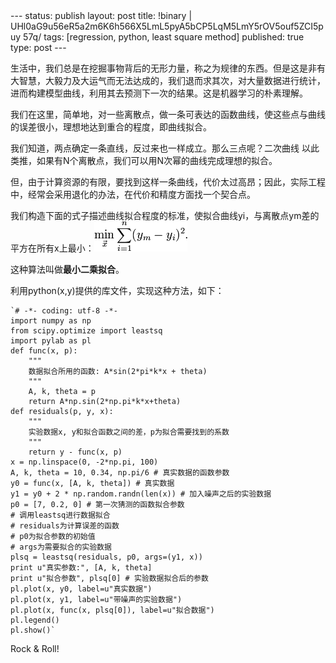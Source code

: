 <meta http-equiv="content-type" content="text/html; charset=UTF-8">
--- 
status: publish 
layout: post 
title: !binary | UHl0aG9u56eR5a2m6K6h566X5LmL5pyA5bCP5LqM5LmY5rOV5ouf5ZCI5puy 57q/ 
tags: [regression, python, least square method]
published: true 
type: post 
--- 

生活中，我们总是在挖掘事物背后的无形力量，称之为规律的东西。但是这是非有大智慧，大毅力及大运气而无法达成的，我们退而求其次，对大量数据进行统计，进而构建模型曲线，利用其去预测下一次的结果。这是机器学习的朴素理解。

我们在这里，简单地，对一些离散点，做一条可表达的函数曲线，使这些点与曲线的误差很小，理想地达到重合的程度，即曲线拟合。 

我们知道，两点确定一条直线，反过来也一样成立。那么三点呢？二次曲线 以此类推，如果有N个离散点，我们可以用N次幂的曲线完成理想的拟合。

但，由于计算资源的有限，要找到这样一条曲线，代价太过高昂；因此，实际工程中，经常会采用退化的办法，在代价和精度方面找一个契合点。

我们构造下面的式子描述曲线拟合程度的标准，使拟合曲线yi，与离散点ym差的平方在所有x上最小：![lsm](/img/l/least-square-method.png)

这种算法叫做**最小二乘拟合**。 

利用python(x,y)提供的库文件，实现这种方法，如下：

    `# -*- coding: utf-8 -*-
    import numpy as np
    from scipy.optimize import leastsq
    import pylab as pl
    def func(x, p):
        """
        数据拟合所用的函数: A*sin(2*pi*k*x + theta)
        """
        A, k, theta = p
        return A*np.sin(2*np.pi*k*x+theta)   
    def residuals(p, y, x):
        """
        实验数据x, y和拟合函数之间的差，p为拟合需要找到的系数
        """
        return y - func(x, p)
    x = np.linspace(0, -2*np.pi, 100)
    A, k, theta = 10, 0.34, np.pi/6 # 真实数据的函数参数
    y0 = func(x, [A, k, theta]) # 真实数据
    y1 = y0 + 2 * np.random.randn(len(x)) # 加入噪声之后的实验数据    
    p0 = [7, 0.2, 0] # 第一次猜测的函数拟合参数
    # 调用leastsq进行数据拟合
    # residuals为计算误差的函数
    # p0为拟合参数的初始值
    # args为需要拟合的实验数据
    plsq = leastsq(residuals, p0, args=(y1, x))
    print u"真实参数:", [A, k, theta] 
    print u"拟合参数", plsq[0] # 实验数据拟合后的参数
    pl.plot(x, y0, label=u"真实数据")
    pl.plot(x, y1, label=u"带噪声的实验数据")
    pl.plot(x, func(x, plsq[0]), label=u"拟合数据")
    pl.legend()
    pl.show()`

Rock & Roll!

